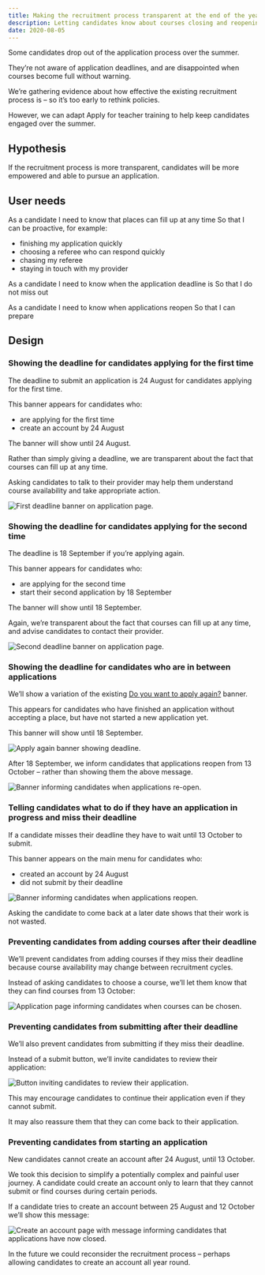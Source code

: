 ```yaml
---
title: Making the recruitment process transparent at the end of the year
description: Letting candidates know about courses closing and reopening while encouraging them to pursue their application.
date: 2020-08-05
---
```


Some candidates drop out of the application process over the summer.

They’re not aware of application deadlines, and are disappointed when courses become full without warning.

We’re gathering evidence about how effective the existing recruitment process is – so it’s too early to rethink policies.

However, we can adapt Apply for teacher training to help keep candidates engaged over the summer.

## Hypothesis

If the recruitment process is more transparent, candidates will be more empowered and able to pursue an application.

## User needs

As a candidate
I need to know that places can fill up at any time
So that I can be proactive, for example:

* finishing my application quickly
* choosing a referee who can respond quickly
* chasing my referee
* staying in touch with my provider

As a candidate
I need to know when the application deadline is
So that I do not miss out

As a candidate
I need to know when applications reopen
So that I can prepare

## Design

### Showing the deadline for candidates applying for the first time

The deadline to submit an application is 24 August for candidates applying for the first time.

This banner appears for candidates who:

* are applying for the first time
* create an account by 24 August

The banner will show until 24 August.

Rather than simply giving a deadline, we are transparent about the fact that courses can fill up at any time.

Asking candidates to talk to their provider may help them understand course availability and take appropriate action.

![First deadline banner on application page.](your-application-with-first-deadline.png)

### Showing the deadline for candidates applying for the second time

The deadline is 18 September if you’re applying again.

This banner appears for candidates who:

* are applying for the second time
* start their second application by 18 September

The banner will show until 18 September.

Again, we’re transparent about the fact that courses can fill up at any time, and advise candidates to contact their provider.

![Second deadline banner on application page.](your-application-with-second-deadline.png)

### Showing the deadline for candidates who are in between applications

We’ll show a variation of the existing [Do you want to apply again?](/apply-for-teacher-training/apply-again/#apply-again-banner) banner.

This appears for candidates who have finished an application without accepting a place, but have not started a new application yet.

This banner will show until 18 September.

![Apply again banner showing deadline.](application-dashboard-with-second-deadline.png)

After 18 September, we inform candidates that applications reopen from 13 October – rather than showing them the above message.

![Banner informing candidates when applications re-open.](application-dashboard-with-opening-date.png)

### Telling candidates what to do if they have an application in progress and miss their deadline

If a candidate misses their deadline they have to wait until 13 October to submit.

This banner appears on the main menu for candidates who:

* created an account by 24 August
* did not submit by their deadline

![Banner informing candidates when applications reopen.](your-application-with-opening-date.png)

Asking the candidate to come back at a later date shows that their work is not wasted.

### Preventing candidates from adding courses after their deadline

We’ll prevent candidates from adding courses if they miss their deadline because course availability may change between recruitment cycles.

Instead of asking candidates to choose a course, we’ll let them know that they can find courses from 13 October:

![Application page informing candidates when courses can be chosen.](your-application-course-choices.png)

### Preventing candidates from submitting after their deadline

We’ll also prevent candidates from submitting if they miss their deadline.

Instead of a submit button, we’ll invite candidates to review their application:

![Button inviting candidates to review their application.](your-application-review.png)

This may encourage candidates to continue their application even if they cannot submit.

It may also reassure them that they can come back to their application.

### Preventing candidates from starting an application

New candidates cannot create an account after 24 August, until 13 October.

We took this decision to simplify a potentially complex and painful user journey. A candidate could create an account only to learn that they cannot submit or find courses during certain periods.

If a candidate tries to create an account between 25 August and 12 October we’ll show this message:

![Create an account page with message informing candidates that applications have now closed.](create-an-account.png)

In the future we could reconsider the recruitment process – perhaps allowing candidates to create an account all year round.
